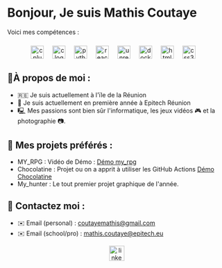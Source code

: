 # Bonjour, Je suis Mathis Coutaye
Voici mes compétences :

###

<div align="center">
  <img src="https://cdn.jsdelivr.net/gh/devicons/devicon/icons/cplusplus/cplusplus-original.svg" height="30" alt="cplusplus logo"  />
  <img width="12" />
  <img src="https://cdn.jsdelivr.net/gh/devicons/devicon/icons/c/c-original.svg" height="30" alt="c logo"  />
  <img width="12" />
  <img src="https://cdn.jsdelivr.net/gh/devicons/devicon/icons/python/python-original.svg" height="30" alt="python logo"  />
  <img width="12" />
  <img src="https://cdn.jsdelivr.net/gh/devicons/devicon/icons/react/react-original.svg" height="30" alt="react logo"  />
  <img width="12" />
  <img src="https://cdn.jsdelivr.net/gh/devicons/devicon/icons/unrealengine/unrealengine-original.svg" height="30" alt="unrealengine logo"  />
  <img width="12" />
  <img src="https://cdn.jsdelivr.net/gh/devicons/devicon/icons/docker/docker-original.svg" height="30" alt="docker logo"  />
  <img width="12" />
  <img src="https://cdn.jsdelivr.net/gh/devicons/devicon/icons/html5/html5-original.svg" height="30" alt="html5 logo"  />
  <img width="12" />
  <img src="https://cdn.jsdelivr.net/gh/devicons/devicon/icons/css3/css3-original.svg" height="30" alt="css3 logo"  />
  <img width="12" />
</div>

###

## 📖**À propos de moi :**
- 🇷🇪 Je suis actuellement à l'ïle de la Réunion
- 📘 Je suis actuellement en première année à Epitech Réunion
- 🖳 Mes passions sont bien sûr l'informatique, les jeux vidéos 🎮 et la photographie 📷.

## 🚀 **Mes projets préférés :**
  - MY_RPG : Vidéo de Démo : [Démo my_rpg](https://youtu.be/MBely5rjlpw)
  - Chocolatine : Projet ou on a apprit à utiliser les GitHub Actions [Démo Chocolatine](https://youtu.be/NFfDU-Zz3tI)
  - My_hunter : Le tout premier projet graphique de l'année.

## 📱 **Contactez moi :**
- ✉️  Email (personal)   : coutayemathis@gmail.com
- ✉️  Email (school/pro) : mathis.coutaye@epitech.eu
<div align="center">
  <a href="https://www.linkedin.com/in/mathis-coutaye-a8b6432bb" target="_blank">
    <img src="https://img.shields.io/static/v1?message=LinkedIn&logo=linkedin&label=&color=0077B5&logoColor=white&labelColor=&style=for-the-badge" height="35" alt="linkedin logo"  />
  </a>
</div>
